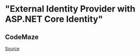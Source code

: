 # "External Identity Provider with ASP.NET Core Identity"
## CodeMaze

[Source](https://code-maze.com/external-identity-provider-aspnet-core-identity/#external-identity-configuration)